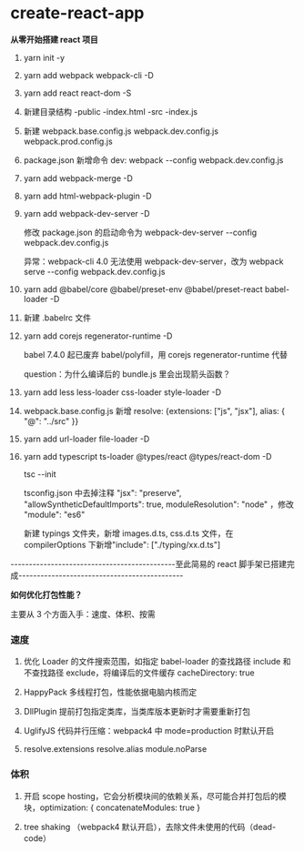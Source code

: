 # create-react-app

**从零开始搭建 react 项目**

1. yarn init -y

2. yarn add webpack webpack-cli -D

3. yarn add react react-dom -S

4. 新建目录结构
   -public
   -index.html
   -src
   -index.js

5. 新建 webpack.base.config.js webpack.dev.config.js webpack.prod.config.js

6. package.json 新增命令 dev: webpack --config webpack.dev.config.js

7. yarn add webpack-merge -D

8. yarn add html-webpack-plugin -D

9. yarn add webpack-dev-server -D

   修改 package.json 的启动命令为 webpack-dev-server --config webpack.dev.config.js

   异常：webpack-cli 4.0 无法使用 webpack-dev-server，改为 webpack serve --config webpack.dev.config.js

10. yarn add @babel/core @babel/preset-env @babel/preset-react babel-loader -D

11. 新建 .babelrc 文件

12. yarn add corejs regenerator-runtime -D

    babel 7.4.0 起已废弃 babel/polyfill，用 corejs regenerator-runtime 代替

    question：为什么编译后的 bundle.js 里会出现箭头函数？

13. yarn add less less-loader css-loader style-loader -D

14. webpack.base.config.js 新增 resolve: {extensions: ["js", "jsx"], alias: { "@": "../src" }}

15. yarn add url-loader file-loader -D

16. yarn add typescript ts-loader @types/react @types/react-dom -D

    tsc --init

    tsconfig.json 中去掉注释 "jsx": "preserve", "allowSyntheticDefaultImports": true, moduleResolution": "node" ，修改 "module": "es6"

    新建 typings 文件夹，新增 images.d.ts, css.d.ts 文件，在 compilerOptions 下新增"include": ["./typing/xx.d.ts"]

---------------------------------------------至此简易的 react 脚手架已搭建完成---------------------------------------------

**如何优化打包性能？**

主要从 3 个方面入手：速度、体积、按需

### 速度

1. 优化 Loader 的文件搜索范围，如指定 babel-loader 的查找路径 include 和不查找路径 exclude，将编译后的文件缓存 cacheDirectory: true

2. HappyPack 多线程打包，性能依据电脑内核而定

3. DllPlugin 提前打包指定类库，当类库版本更新时才需要重新打包

4. UglifyJS 代码并行压缩：webpack4 中 mode=production 时默认开启

5. resolve.extensions resolve.alias module.noParse

### 体积

1. 开启 scope hosting，它会分析模块间的依赖关系，尽可能合并打包后的模块，optimization: { concatenateModules: true }

2. tree shaking （webpack4 默认开启），去除文件未使用的代码（dead-code）
